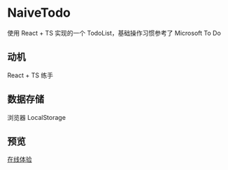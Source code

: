 # NaiveTodo
使用 React + TS 实现的一个 TodoList，基础操作习惯参考了 Microsoft To Do

## 动机
React + TS 练手

## 数据存储
浏览器 LocalStorage

## 预览
[在线体验](https://todo.colan.top)